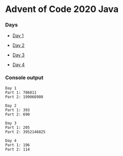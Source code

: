 # Advent of Code 2020 Java
### Days
* [Day 1](https://github.com/ukalto/AdventOfCode2020/tree/master/Day1)

* [Day 2](https://github.com/ukalto/AdventOfCode2020/tree/master/Day2)

* [Day 3](https://github.com/ukalto/AdventOfCode2020/tree/master/Day3)

* [Day 4](https://github.com/ukalto/AdventOfCode2020/tree/master/Day4)

### Console output
```
Day 1
Part 1: 786811
Part 2: 199068980

Day 2
Part 1: 393
Part 2: 690

Day 3
Part 1: 205
Part 2: 3952146825

Day 4
Part 1: 196
Part 2: 114
```
